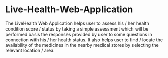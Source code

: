 # Live-Health-Web-Application
The LiveHealth Web Application helps user to assess his / her health condition score / status by taking a simple assessment which will be performed basis the responses provided by user to some questions in connection with his / her health status. It also helps user to find / locate the availability of the medicines in the nearby medical stores by selecting the relevant location / area.
